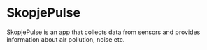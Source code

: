 # SkopjePulse
SkopjePulse is an app that collects data from sensors and provides information about air pollution, noise etc.

